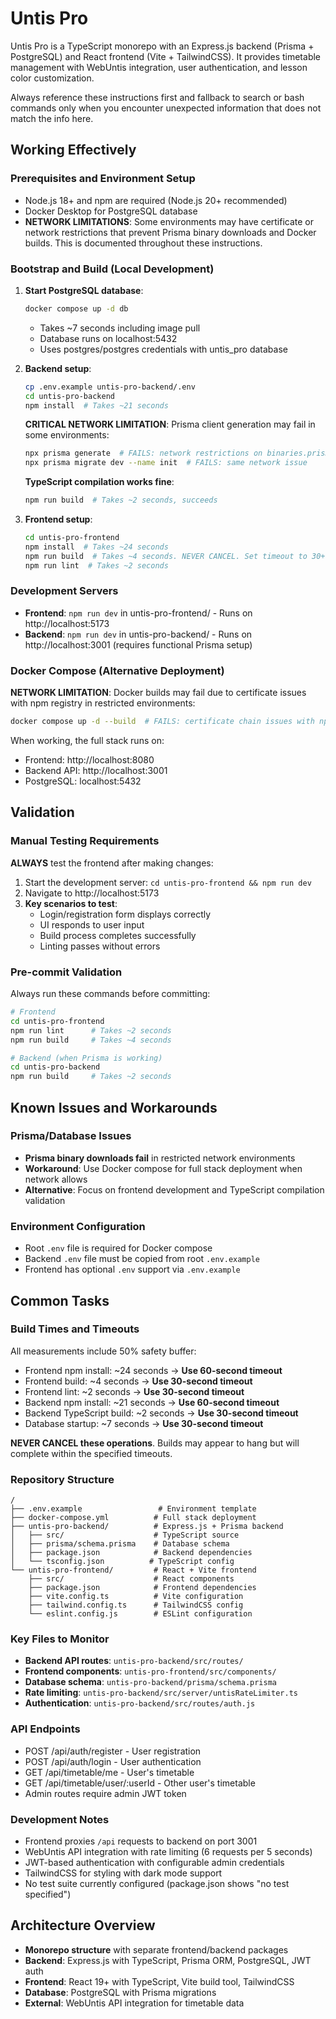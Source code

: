 # Untis Pro

Untis Pro is a TypeScript monorepo with an Express.js backend (Prisma + PostgreSQL) and React frontend (Vite + TailwindCSS). It provides timetable management with WebUntis integration, user authentication, and lesson color customization.

Always reference these instructions first and fallback to search or bash commands only when you encounter unexpected information that does not match the info here.

## Working Effectively

### Prerequisites and Environment Setup
- Node.js 18+ and npm are required (Node.js 20+ recommended)
- Docker Desktop for PostgreSQL database
- **NETWORK LIMITATIONS**: Some environments may have certificate or network restrictions that prevent Prisma binary downloads and Docker builds. This is documented throughout these instructions.

### Bootstrap and Build (Local Development)
1. **Start PostgreSQL database**:
   ```bash
   docker compose up -d db
   ```
   - Takes ~7 seconds including image pull
   - Database runs on localhost:5432
   - Uses postgres/postgres credentials with untis_pro database

2. **Backend setup**:
   ```bash
   cp .env.example untis-pro-backend/.env
   cd untis-pro-backend
   npm install  # Takes ~21 seconds
   ```
   
   **CRITICAL NETWORK LIMITATION**: Prisma client generation may fail in some environments:
   ```bash
   npx prisma generate  # FAILS: network restrictions on binaries.prisma.sh
   npx prisma migrate dev --name init  # FAILS: same network issue
   ```
   
   **TypeScript compilation works fine**:
   ```bash
   npm run build  # Takes ~2 seconds, succeeds
   ```

3. **Frontend setup**:
   ```bash
   cd untis-pro-frontend
   npm install  # Takes ~24 seconds
   npm run build  # Takes ~4 seconds. NEVER CANCEL. Set timeout to 30+ seconds.
   npm run lint  # Takes ~2 seconds
   ```

### Development Servers
- **Frontend**: `npm run dev` in untis-pro-frontend/ - Runs on http://localhost:5173
- **Backend**: `npm run dev` in untis-pro-backend/ - Runs on http://localhost:3001 (requires functional Prisma setup)

### Docker Compose (Alternative Deployment)
**NETWORK LIMITATION**: Docker builds may fail due to certificate issues with npm registry in restricted environments:
```bash
docker compose up -d --build  # FAILS: certificate chain issues with npm
```

When working, the full stack runs on:
- Frontend: http://localhost:8080  
- Backend API: http://localhost:3001
- PostgreSQL: localhost:5432

## Validation

### Manual Testing Requirements
**ALWAYS** test the frontend after making changes:
1. Start the development server: `cd untis-pro-frontend && npm run dev`
2. Navigate to http://localhost:5173
3. **Key scenarios to test**:
   - Login/registration form displays correctly
   - UI responds to user input
   - Build process completes successfully
   - Linting passes without errors

### Pre-commit Validation
Always run these commands before committing:
```bash
# Frontend
cd untis-pro-frontend
npm run lint      # Takes ~2 seconds
npm run build     # Takes ~4 seconds

# Backend (when Prisma is working)
cd untis-pro-backend  
npm run build     # Takes ~2 seconds
```

## Known Issues and Workarounds

### Prisma/Database Issues
- **Prisma binary downloads fail** in restricted network environments
- **Workaround**: Use Docker compose for full stack deployment when network allows
- **Alternative**: Focus on frontend development and TypeScript compilation validation

### Environment Configuration
- Root `.env` file is required for Docker compose
- Backend `.env` file must be copied from root `.env.example`
- Frontend has optional `.env` support via `.env.example`

## Common Tasks

### Build Times and Timeouts
All measurements include 50% safety buffer:
- Frontend npm install: ~24 seconds → **Use 60-second timeout**
- Frontend build: ~4 seconds → **Use 30-second timeout**
- Frontend lint: ~2 seconds → **Use 30-second timeout**
- Backend npm install: ~21 seconds → **Use 60-second timeout**
- Backend TypeScript build: ~2 seconds → **Use 30-second timeout**
- Database startup: ~7 seconds → **Use 30-second timeout**

**NEVER CANCEL these operations**. Builds may appear to hang but will complete within the specified timeouts.

### Repository Structure
```
/
├── .env.example                 # Environment template
├── docker-compose.yml          # Full stack deployment
├── untis-pro-backend/          # Express.js + Prisma backend
│   ├── src/                    # TypeScript source
│   ├── prisma/schema.prisma    # Database schema
│   ├── package.json            # Backend dependencies
│   └── tsconfig.json          # TypeScript config
└── untis-pro-frontend/         # React + Vite frontend
    ├── src/                    # React components
    ├── package.json            # Frontend dependencies
    ├── vite.config.ts          # Vite configuration
    ├── tailwind.config.ts      # TailwindCSS config
    └── eslint.config.js        # ESLint configuration
```

### Key Files to Monitor
- **Backend API routes**: `untis-pro-backend/src/routes/`
- **Frontend components**: `untis-pro-frontend/src/components/`
- **Database schema**: `untis-pro-backend/prisma/schema.prisma`
- **Rate limiting**: `untis-pro-backend/src/server/untisRateLimiter.ts`
- **Authentication**: `untis-pro-backend/src/routes/auth.js`

### API Endpoints
- POST /api/auth/register - User registration
- POST /api/auth/login - User authentication  
- GET /api/timetable/me - User's timetable
- GET /api/timetable/user/:userId - Other user's timetable
- Admin routes require admin JWT token

### Development Notes
- Frontend proxies `/api` requests to backend on port 3001
- WebUntis API integration with rate limiting (6 requests per 5 seconds)
- JWT-based authentication with configurable admin credentials
- TailwindCSS for styling with dark mode support
- No test suite currently configured (package.json shows "no test specified")

## Architecture Overview
- **Monorepo structure** with separate frontend/backend packages
- **Backend**: Express.js with TypeScript, Prisma ORM, PostgreSQL, JWT auth
- **Frontend**: React 19+ with TypeScript, Vite build tool, TailwindCSS
- **Database**: PostgreSQL with Prisma migrations
- **External**: WebUntis API integration for timetable data